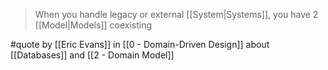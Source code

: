 > When you handle legacy or external [[System|Systems]], you have 2 [[Model|Models]] coexisting

#quote by [[Eric Evans]] in [[0 - Domain-Driven Design]] about [[Databases]] and [[2 - Domain Model]]